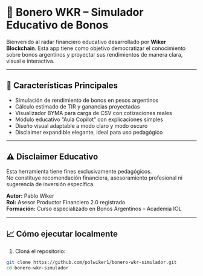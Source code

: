 # 💼 Bonero WKR – Simulador Educativo de Bonos

Bienvenido al radar financiero educativo desarrollado por **Wiker Blockchain**. Esta app tiene como objetivo democratizar el conocimiento sobre bonos argentinos y proyectar sus rendimientos de manera clara, visual e interactiva.

---

## 🧠 Características Principales

- Simulación de rendimiento de bonos en pesos argentinos
- Cálculo estimado de TIR y ganancias proyectadas
- Visualizador BYMA para carga de CSV con cotizaciones reales
- Módulo educativo “Aula Copilot” con explicaciones simples
- Diseño visual adaptable a modo claro y modo oscuro
- Disclaimer expandible elegante, ideal para uso pedagógico

---

## ⚠️ Disclaimer Educativo

Esta herramienta tiene fines exclusivamente pedagógicos.  
No constituye recomendación financiera, asesoramiento profesional ni sugerencia de inversión específica.

**Autor:** Pablo Wiker  
**Rol:** Asesor Productor Financiero 2.0 registrado  
**Formación:** Curso especializado en Bonos Argentinos – Academia IOL

---

## 📈 Cómo ejecutar localmente

1. Cloná el repositorio:

```bash
git clone https://github.com/polwiker1/bonero-wkr-simulador.git
cd bonero-wkr-simulador
